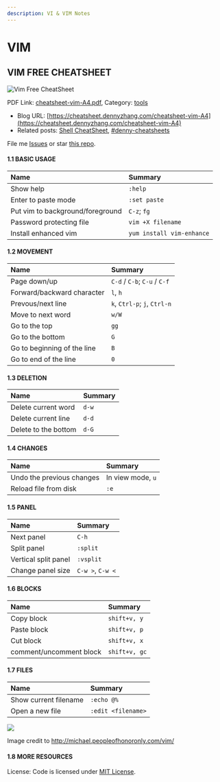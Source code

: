 ```yaml
---
description: VI & VIM Notes
---
```


# VIM

## VIM FREE CHEATSHEET

![Vim Free CheatSheet](https://cheatsheet.dennyzhang.com/wp-content/uploads/2018/08/vim.png)

  
PDF Link: [cheatsheet-vim-A4.pdf](https://github.com/dennyzhang/cheatsheet-vim-A4/blob/master/cheatsheet-vim-A4.pdf), Category: [tools](https://cheatsheet.dennyzhang.com/category/tools/)

* Blog URL: [https://cheatsheet.dennyzhang.com/cheatsheet-vim-A4](https://cheatsheet.dennyzhang.com/cheatsheet-vim-A4)
* Related posts: [Shell CheatSheet](https://cheatsheet.dennyzhang.com/cheatsheet-shell-A4), [\#denny-cheatsheets](https://github.com/topics/denny-cheatsheets)

File me [Issues](https://github.com/dennyzhang/cheatsheet.dennyzhang.com/issues) or star [this repo](https://github.com/dennyzhang/cheatsheet.dennyzhang.com).

#### 1.1 BASIC USAGE <a id="org9d3299b"></a>

| Name | Summary |
| :--- | :--- |
| Show help | `:help` |
| Enter to paste mode | `:set paste` |
| Put vim to background/foreground | `C-z`; `fg` |
| Password protecting file | `vim +X filename` |
| Install enhanced vim | `yum install vim-enhance` |

#### 1.2 MOVEMENT <a id="orgc8e4a8b"></a>

| Name | Summary |
| :--- | :--- |
| Page down/up | `C-d` / `C-b`; `C-u` / `C-f` |
| Forward/backward character | `l`, `h` |
| Prevous/next line | `k`, `Ctrl-p`; `j`, `Ctrl-n` |
| Move to next word | `w/W` |
| Go to the top | `gg` |
| Go to the bottom | `G` |
| Go to beginning of the line | `B` |
| Go to end of the line | `0` |

#### 1.3 DELETION <a id="orgcb66602"></a>

| Name | Summary |
| :--- | :--- |
| Delete current word | `d-w` |
| Delete current line | `d-d` |
| Delete to the bottom | `d-G` |

#### 1.4 CHANGES <a id="orgeccefd1"></a>

| Name | Summary |
| :--- | :--- |
| Undo the previous changes | In view mode, `u` |
| Reload file from disk | `:e` |

#### 1.5 PANEL <a id="org45af201"></a>

| Name | Summary |
| :--- | :--- |
| Next panel | `C-h` |
| Split panel | `:split` |
| Vertical split panel | `:vsplit` |
| Change panel size | `C-w >`, `C-w <` |

#### 1.6 BLOCKS <a id="orge0b4892"></a>

| Name | Summary |
| :--- | :--- |
| Copy block | `shift+v, y` |
| Paste block | `shift+v, p` |
| Cut block | `shift+v, x` |
| comment/uncomment block | `shift+v, gc` |

#### 1.7 FILES <a id="org933df5e"></a>

| Name | Summary |
| :--- | :--- |
| Show current filename | `:echo @%` |
| Open a new file | `:edit <filename>` |

![](https://raw.githubusercontent.com/dennyzhang/cheatsheet-vim-A4/master/images/vim_cheat_sheet_for_programmers_screen.png)

Image credit to http://michael.peopleofhonoronly.com/vim/

#### 1.8 MORE RESOURCES <a id="orgf49fdef"></a>

License: Code is licensed under [MIT License](https://www.dennyzhang.com/wp-content/mit_license.txt).

